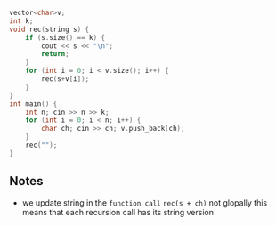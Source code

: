 ```cpp
vector<char>v;
int k;
void rec(string s) {
    if (s.size() == k) {
        cout << s << "\n";
        return;
    }
    for (int i = 0; i < v.size(); i++) {
        rec(s+v[i]);
    }
}
int main() {
    int n; cin >> n >> k;
    for (int i = 0; i < n; i++) {
        char ch; cin >> ch; v.push_back(ch);
    }
    rec("");
}
```
## Notes
- we update string in the `function call` `rec(s + ch)` not glopally this means that each recursion call has its string version
